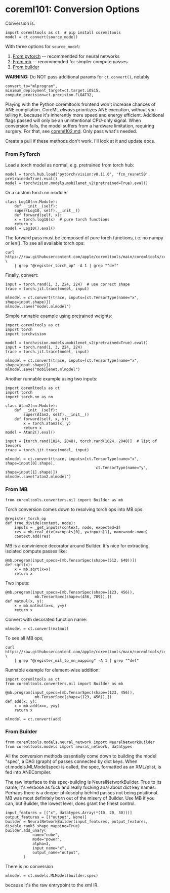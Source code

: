 
# coreml101: Conversion Options

Conversion is:

	import coremltools as ct  # pip install coremltools
	model = ct.convert(source_model)

With three options for `source_model`:

1. [From pytorch](#from-pytorch) -- recommended for neural networks
2. [From mb](#from-mb) -- recommended for simpler compute passes
3. [From builder](#from-builder)


**WARNING:** Do NOT pass additional params for `ct.convert()`, notably

	convert_to="mlprogram",
	minimum_deployment_target=ct.target.iOS15,
	compute_precision=ct.precision.FLOAT32,

Playing with the Python coremltools frontend won't increase chances of ANE compilation. CoreML *always* prioritizes ANE execution, without you telling it, because it's inherently more speed and energy efficient. Additional flags passed will only be an unintentional CPU-only signal. When conversion fails, the model suffers from a hardware limitation, requiring surgery. For that, see [coreml102.md](https://github.com/eiln/anecc/blob/main/coreml102.md). Only pass what's needed.

Create a pull if these methods don't work. I'll look at it and update docs.



### From PyTorch

Load a torch model as normal, e.g. pretrained from torch hub:

	model = torch.hub.load('pytorch/vision:v0.11.0', 'fcn_resnet50', pretrained=True).eval()
	model = torchvision.models.mobilenet_v2(pretrained=True).eval()


Or a custom torch.nn module:

	class Log10(nn.Module):
	    def __init__(self):
		super(Log10, self).__init__()
	    def forward(self, x):
		x = torch.log10(x)  # pure torch functions
		return x
	model = Log10().eval()


The forward pass must be composed of pure torch functions, i.e. no numpy or len(). To see all available torch ops:

	curl https://raw.githubusercontent.com/apple/coremltools/main/coremltools/converters/mil/frontend/torch/ops.py  \
		| grep "@register_torch_op" -A 1 | grep "^def"


Finally, convert:

	input = torch.rand(1, 3, 224, 224)  # use correct shape
	trace = torch.jit.trace(model, input)

	mlmodel = ct.convert(trace, inputs=[ct.TensorType(name="x", shape=input.shape)])
	mlmodel.save("model.mlmodel")


Simple runnable example using pretrained weights:

	import coremltools as ct
	import torch
	import torchvision

	model = torchvision.models.mobilenet_v2(pretrained=True).eval()
	input = torch.rand(1, 3, 224, 224) 
	trace = torch.jit.trace(model, input)

	mlmodel = ct.convert(trace, inputs=[ct.TensorType(name="x", shape=input.shape)])
	mlmodel.save("mobilenet.mlmodel")


Another runnable example using two inputs:

	import coremltools as ct
	import torch
	import torch.nn as nn

	class Atan2(nn.Module):
	    def __init__(self):
	        super(Atan2, self).__init__()
	    def forward(self, x, y):
	        x = torch.atan2(x, y)
	        return x
	model = Atan2().eval()

	input = [torch.rand(1024, 2048), torch.rand(1024, 2048)]  # list of tensors
	trace = torch.jit.trace(model, input)

	mlmodel = ct.convert(trace, inputs=[ct.TensorType(name="x", shape=input[0].shape),
                                            ct.TensorType(name="y", shape=input[1].shape)])
	mlmodel.save("atan2.mlmodel")



### From MB

	from coremltools.converters.mil import Builder as mb


Torch conversion comes down to resolving torch ops into MB ops:

	@register_torch_op
	def true_divide(context, node):
	    inputs = _get_inputs(context, node, expected=2)
	    res = mb.real_div(x=inputs[0], y=inputs[1], name=node.name)
	    context.add(res)


MB is a convinience decorator around Builder. It's nice for extracting isolated compute passes like:

	@mb.program(input_specs=[mb.TensorSpec(shape=(512, 640))])
	def sqrt(x):
	    x = mb.sqrt(x=x)
	    return x


Two inputs:

	@mb.program(input_specs=[mb.TensorSpec(shape=(123, 456)),
				 mb.TensorSpec(shape=(456, 789)),])
	def matmul(x, y):
	    x = mb.matmul(x=x, y=y)
	    return x


Convert with decorated function name:

	mlmodel = ct.convert(matmul)


To see all MB ops,

	curl https://raw.githubusercontent.com/apple/coremltools/main/coremltools/converters/mil/backend/nn/op_mapping.py \
		| grep "@register_mil_to_nn_mapping" -A 1 | grep "^def"


Runnable example for element-wise addition:

	import coremltools as ct
	from coremltools.converters.mil import Builder as mb

	@mb.program(input_specs=[mb.TensorSpec(shape=(123, 456)),
				 mb.TensorSpec(shape=(123, 456)),])
	def add(x, y):
	    x = mb.add(x=x, y=y)
	    return x

	mlmodel = ct.convert(add)



### From Builder

	from coremltools.models.neural_network import NeuralNetworkBuilder
	from coremltools.models import neural_network, datatypes


All the conversion methods essentially come down to building the model "spec", a DAG (graph) of passes connected by dict keys. When ct.models.MLModel(spec) is called, the spec, formatted as an XML/plist, is fed into ANECompiler.

The raw interface to this spec-building is NeuralNetworkBuilder. True to its name, it's verbose as fuck and really fucking anal about dict key names. Perhaps there is a deeper philosophy behind passes not being positional. MB was most definitely born out of the misery of Builder. Use MB if you can, but Builder, the lowest level, does grant the finest control.

	input_features = [("x", datatypes.Array(*(10, 20, 30)))]
	output_features = [("output", None)]
	builder = NeuralNetworkBuilder(input_features, output_features, disable_rank5_shape_mapping=True)
	builder.add_unary(
	            name="cube",
	            mode="power",
	            alpha=3,
	            input_name="x",
	            output_name="output",
	        )

There is no conversion

	mlmodel = ct.models.MLModel(builder.spec)

because it's the raw entrypoint to the xml IR.

